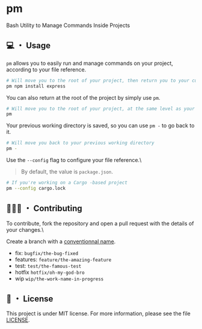 # pm

Bash Utility to Manage Commands Inside Projects

## 💻 ・ Usage

`pm` allows you to easily run and manage commands on your project, according to your <a>file reference</a>.

```bash
# Will move you to the root of your project, then return you to your current working directory
pm npm install express
```

You can also return at the root of the project by simply use `pm`.

```bash
# Will move you to the root of your project, at the same level as your reference file
pm
```

Your previous working directory is saved, so you can use `pm -` to go back to it.

```bash
# Will move you back to your previous working directory
pm -
```

Use the `--config` flag to configure your file reference.\

> By default, the value is `package.json`.

```bash
# If you're working on a Cargo -based project
pm --config cargo.lock
```

## 🧑‍🤝‍🧑 ・ Contributing

To contribute, fork the repository and open a pull request with the details of your changes.\

Create a branch with a [conventionnal name](https://tilburgsciencehub.com/building-blocks/collaborate-and-share-your-work/use-github/naming-git-branches/).

- fix: `bugfix/the-bug-fixed`
- features: `feature/the-amazing-feature`
- test: `test/the-famous-test`
- hotfix `hotfix/oh-my-god-bro`
- wip `wip/the-work-name-in-progress`

## 📑 ・ License

This project is under MIT license. For more information, please see the file [LICENSE](./LICENSE).
